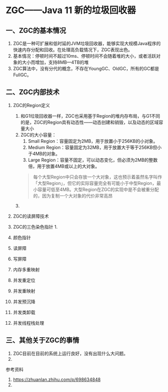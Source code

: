 # ZGC——Java 11 新的垃圾回收器


## 一、ZGC的基本情况
1. ZGC是一种可扩展和低时延的JVM垃圾回收器，能够实现大规模Java程序的快速内存分配和回收。在处理高负载情况下，ZGC表现出色。
2. 基本情况：停顿时间不超过10ms、停顿时间不会随着堆的大小，或者活跃对象的大小而增加，支持8MB—4TB的堆
3. ZGC算法中，没有分代的概念，不存在YoungGC、OldGC，所有的GC都是FullGC。


## 二、ZGC内部技术
1. ZGC的Region定义
   1. 和G1垃圾回收器一样，ZGC也采用基于Region的堆内存布局，与G1不同的是，ZGC的Region具有动态性——动态创建和销毁，以及动态的区域容量大小
   2. ZGC的大小容量：
      1. Small Region：容量固定为2MB，用于放置小于256KB的小对象。
      2. Medium Region：容量固定为32MB，用于放置大于等于256KB但小于4MB的对象。
      3. Large Region：容量不固定，可以动态变化，但必须为2MB的整数倍，用于放置4MB或以上的大对象。  
      > 每个大型Region中只会存放一个大对象，这也预示着虽然名字叫作「大型Region」，但它的实际容量完全有可能小于中型Region，最小容量可低至4MB。大型Region在ZGC的实现中是不会被重分配的，因为复制一个大对象的代价非常高昂
   3. 
2. ZGC的读屏障技术
3. ZGC的三色染色指针
   1. 






1. 颜色指针
2. 读屏障
3. 写屏障
4. 内存多重映射
5. 并发重定位
6. 并发重映射
7. 并发预沉降
8. 并发类卸载
9. 并发线程栈处理




## 三、其他关于ZGC的事情
1. ZGC目前在目前的系统上运行良好，没有出现什么大问题。
2. 



参考资料
1. https://zhuanlan.zhihu.com/p/698634848
2. 


